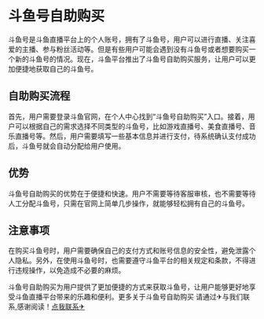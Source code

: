 # 斗鱼号自助购买

斗鱼号是斗鱼直播平台上的个人账号，拥有了斗鱼号，用户可以进行直播、关注喜爱的主播、参与粉丝活动等。但是有些用户可能会遇到没有斗鱼号或者想要购买一个新的斗鱼号的情况。现在，斗鱼平台推出了斗鱼号自助购买服务，让用户可以更加便捷地获取自己的斗鱼号。

## 自助购买流程

首先，用户需要登录斗鱼官网，在个人中心找到“斗鱼号自助购买”入口。接着，用户可以根据自己的需求选择不同类型的斗鱼号，比如游戏直播号、美食直播号、音乐直播号等。然后，用户需要填写一些基本信息并进行支付，待系统确认支付成功后，斗鱼号就会自动分配给用户使用。

## 优势

斗鱼号自助购买的优势在于便捷和快速。用户不需要等待客服审核，也不需要等待人工分配斗鱼号，只需在官网上简单几步操作，就能够轻松拥有自己的斗鱼号。

## 注意事项

在购买斗鱼号时，用户需要确保自己的支付方式和账号信息的安全性，避免泄露个人隐私。另外，在使用斗鱼号时，也需要遵守斗鱼平台的相关规定和条款，不得进行违规操作，以免造成不必要的麻烦。

斗鱼号自助购买为用户提供了更加便捷的方式来获取斗鱼号，让用户能够更好地享受斗鱼直播平台带来的乐趣和便利。更多关于斗鱼号自助购买 请通过✈与我们联系,感谢阅读！[点我联系✈](https://go.G208.com)
